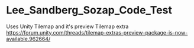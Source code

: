# Lee_Sandberg_Sozap_Code_Test
Uses Unity Tilemap and it's preview Tilemap extra https://forum.unity.com/threads/tilemap-extras-preview-package-is-now-available.962664/
